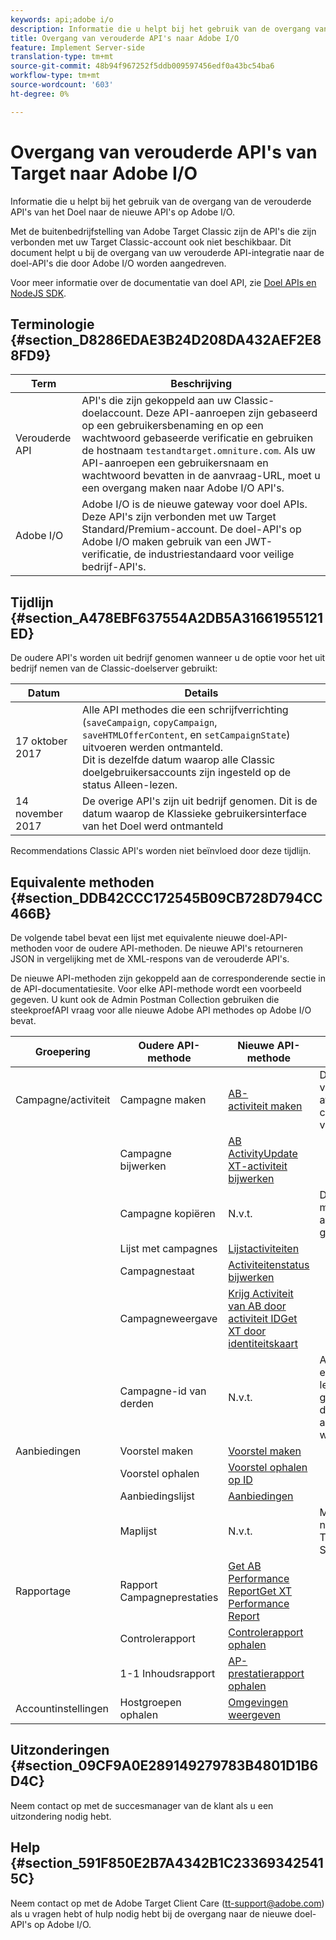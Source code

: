 ```yaml
---
keywords: api;adobe i/o
description: Informatie die u helpt bij het gebruik van de overgang van de verouderde API's van Adobe Target naar de nieuwe API's op Adobe I/O.
title: Overgang van verouderde API's naar Adobe I/O
feature: Implement Server-side
translation-type: tm+mt
source-git-commit: 48b94f967252f5ddb009597456edf0a43bc54ba6
workflow-type: tm+mt
source-wordcount: '603'
ht-degree: 0%

---
```



# Overgang van verouderde API&#39;s van Target naar Adobe I/O

Informatie die u helpt bij het gebruik van de overgang van de verouderde API&#39;s van het Doel naar de nieuwe API&#39;s op Adobe I/O.

Met de buitenbedrijfstelling van Adobe Target Classic zijn de API&#39;s die zijn verbonden met uw Target Classic-account ook niet beschikbaar. Dit document helpt u bij de overgang van uw verouderde API-integratie naar de doel-API&#39;s die door Adobe I/O worden aangedreven.

Voor meer informatie over de documentatie van doel API, zie [Doel APIs en NodeJS SDK](/help/c-implementing-target/c-api-and-sdk-overview/api-and-sdk-overview.md#concept_5718EC1FF2ED4436935D0BCCD7AA29A6).

## Terminologie {#section_D8286EDAE3B24D208DA432AEF2E88FD9}

| Term | Beschrijving |
|--- |--- |
| Verouderde API | API&#39;s die zijn gekoppeld aan uw Classic-doelaccount. Deze API-aanroepen zijn gebaseerd op een gebruikersbenaming en op een wachtwoord gebaseerde verificatie en gebruiken de hostnaam `testandtarget.omniture.com`. Als uw API-aanroepen een gebruikersnaam en wachtwoord bevatten in de aanvraag-URL, moet u een overgang maken naar Adobe I/O API&#39;s. |
| Adobe I/O | Adobe I/O is de nieuwe gateway voor doel APIs. Deze API&#39;s zijn verbonden met uw Target Standard/Premium-account. De doel-API&#39;s op Adobe I/O maken gebruik van een JWT-verificatie, de industriestandaard voor veilige bedrijf-API&#39;s. |

## Tijdlijn {#section_A478EBF637554A2DB5A31661955121ED}

De oudere API&#39;s worden uit bedrijf genomen wanneer u de optie voor het uit bedrijf nemen van de Classic-doelserver gebruikt:

| Datum | Details |
|--- |--- |
| 17 oktober 2017 | Alle API methodes die een schrijfverrichting (`saveCampaign`, `copyCampaign`, `saveHTMLOfferContent`, en `setCampaignState`) uitvoeren werden ontmanteld.<br>Dit is dezelfde datum waarop alle Classic doelgebruikersaccounts zijn ingesteld op de status Alleen-lezen. |
| 14 november 2017 | De overige API&#39;s zijn uit bedrijf genomen. Dit is de datum waarop de Klassieke gebruikersinterface van het Doel werd ontmanteld |

Recommendations Classic API&#39;s worden niet beïnvloed door deze tijdlijn.

## Equivalente methoden {#section_DDB42CCC172545B09CB728D794CC466B}

De volgende tabel bevat een lijst met equivalente nieuwe doel-API-methoden voor de oudere API-methoden. De nieuwe API&#39;s retourneren JSON in vergelijking met de XML-respons van de verouderde API&#39;s.

De nieuwe API-methoden zijn gekoppeld aan de corresponderende sectie in de API-documentatiesite. Voor elke API-methode wordt een voorbeeld gegeven. U kunt ook de Admin Postman Collection gebruiken die steekproefAPI vraag voor alle nieuwe Adobe API methodes op Adobe I/O bevat.

| Groepering | Oudere API-methode | Nieuwe API-methode | Notities |
|--- |--- |--- |--- |
| Campagne/activiteit | Campagne maken | [AB-](http://developers.adobetarget.com/api/#create-ab-activity)<br>[activiteit maken](http://developers.adobetarget.com/api/#create-xt-activity) | De nieuwe APIs verstrekt afzonderlijke creeert methodes voor AB en XT |
|  | Campagne bijwerken | [AB ](http://developers.adobetarget.com/api/#update-ab-activity)<br>[ActivityUpdate XT-activiteit bijwerken](http://developers.adobetarget.com/api/#update-xt-activity) |  |
|  | Campagne kopiëren | N.v.t. | De API&#39;s voor het maken van activiteiten gebruiken |
|  | Lijst met campagnes | [Lijstactiviteiten](http://developers.adobetarget.com/api/#list-activities) |  |
|  | Campagnestaat | [Activiteitenstatus bijwerken](http://developers.adobetarget.com/api/#update-activity-state) |  |
|  | Campagneweergave | [Krijg Activiteit van AB door ](http://developers.adobetarget.com/api/#get-ab-activity-by-id)<br>[activiteit IDGet XT door identiteitskaart](http://developers.adobetarget.com/api/#get-xt-activity-by-id) |  |
|  | Campagne-id van derden | N.v.t. | Als u een id van een andere leverancier gebruikt, kunnen de relevante activiteitsmethoden worden gebruikt |
| Aanbiedingen | Voorstel maken | [Voorstel maken](http://developers.adobetarget.com/api/#create-offer) |  |
|  | Voorstel ophalen | [Voorstel ophalen op ID](http://developers.adobetarget.com/api/#get-offer-by-id) |  |
|  | Aanbiedingslijst | [Aanbiedingen](http://developers.adobetarget.com/api/#list-offers) |  |
|  | Maplijst | N.v.t. | Mappen worden niet ondersteund in Target Standard/Premium |
| Rapportage | Rapport Campagneprestaties | [Get AB Performance ](http://developers.adobetarget.com/api/#get-ab-performance-report)<br>[ReportGet XT Performance Report](http://developers.adobetarget.com/api/#get-xt-performance-report) |  |
|  | Controlerapport | [Controlerapport ophalen](http://developers.adobetarget.com/api/#get-audit-report) |  |
|  | 1-1 Inhoudsrapport | [AP-prestatierapport ophalen](http://developers.adobetarget.com/api/#get-ap-activity-performance-report) |  |
| Accountinstellingen | Hostgroepen ophalen | [Omgevingen weergeven](http://developers.adobetarget.com/api/#list-environments) |  |

## Uitzonderingen {#section_09CF9A0E289149279783B4801D1B6D4C}

Neem contact op met de succesmanager van de klant als u een uitzondering nodig hebt.

## Help {#section_591F850E2B7A4342B1C233693425415C}

Neem contact op met de Adobe Target Client Care (tt-support@adobe.com) als u vragen hebt of hulp nodig hebt bij de overgang naar de nieuwe doel-API&#39;s op Adobe I/O.
